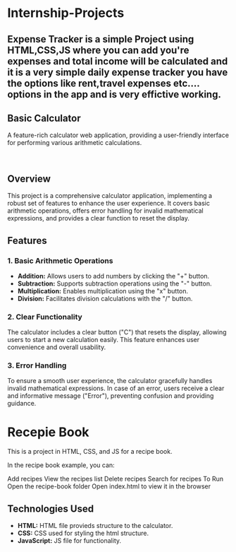 # Internship-Projects

## Expense Tracker is a simple Project using HTML,CSS,JS where you can add you're  expenses and total income will be calculated and it is a very simple daily expense tracker you have the options like rent,travel expenses etc.... options in the app and is very effictive working.

## Basic Calculator

A feature-rich calculator web application, providing a user-friendly interface for performing various arithmetic calculations.

<br>


## Overview

This project is a comprehensive calculator application, implementing a robust set of features to enhance the user experience. It covers basic arithmetic operations, offers error handling for invalid mathematical expressions, and provides a clear function to reset the display.

## Features


### 1. Basic Arithmetic Operations

- **Addition:** Allows users to add numbers by clicking the "+" button.
- **Subtraction:** Supports subtraction operations using the "-" button.
- **Multiplication:** Enables multiplication using the "x" button.
- **Division:** Facilitates division calculations with the "/" button.

### 2. Clear Functionality

The calculator includes a clear button ("C") that resets the display, allowing users to start a new calculation easily. This feature enhances user convenience and overall usability.

### 3. Error Handling

To ensure a smooth user experience, the calculator gracefully handles invalid mathematical expressions. In case of an error, users receive a clear and informative message ("Error"), preventing confusion and providing guidance.
# Recepie Book 
This is a project in HTML, CSS, and JS for a recipe book.

In the recipe book example, you can:

Add recipes
View the recipes list
Delete recipes
Search for recipes
To Run
Open the recipe-book folder
Open index.html to view it in the browser

## Technologies Used
- **HTML:** HTML file provieds structure to the calculator.
- **CSS:** CSS used for styling the html structure.
- **JavaScript:** JS file for functionality.
